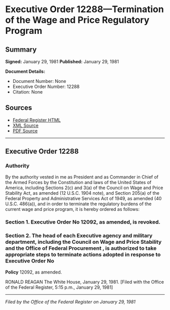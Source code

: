# Executive Order 12288—Termination of the Wage and Price Regulatory Program

## Summary

**Signed:** January 29, 1981
**Published:** January 29, 1981

**Document Details:**
- Document Number: None
- Executive Order Number: 12288
- Citation: None

## Sources
- [Federal Register HTML](https://www.presidency.ucsb.edu/documents/executive-order-12288-termination-the-wage-and-price-regulatory-program)
- [XML Source](None)
- [PDF Source](None)

---

## Executive Order 12288

### Authority

By the authority vested in me as President and as Commander in Chief of the Armed Forces by the Constitution and laws of the United States of America, including Sections 2(c) and 3(a) of the Council on Wage and Price Stability Act, as amended (12 U.S.C. 1904 note), and Section 205(a) of the Federal Property and Administrative Services Act of 1949, as amended (40 U.S.C. 486(a)), and in order to terminate the regulatory burdens of the current wage and price program, it is hereby ordered as follows:
### Section 1. Executive Order No 12092, as amended, is revoked.

### Section 2. The head of each Executive agency and military department, including the Council on Wage and Price Stability and the Office of Federal Procurement , is authorized to take appropriate steps to terminate actions adopted in response to Executive Order No

**Policy**
 12092, as amended.

RONALD REAGAN
The White House,
January 29, 1981.
[Filed with the Office of the Federal Register, 5:15 p.m., January 29, 1981]

---

*Filed by the Office of the Federal Register on January 29, 1981*
